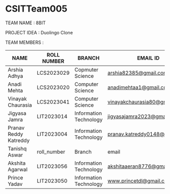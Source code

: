 # CSITTeam005
TEAM NAME : 8BIT

PROJECT IDEA : Duolingo Clone

TEAM MEMBERS :

| NAME | ROLL NUMBER | BRANCH | EMAIL ID | GITHUB ID |
| ---- | ---- | ---- | ---- | ---- |
| Arshia Adhya | LCS2023029 | Copmuter Science | arshia82385@gmail.com | ArshiaAdhya |
| Anadi Mehta | LCS2023020 | Computer Science | anadimehtaa1@gmail.com |anadimehta |
| Vinayak Chaurasia | LCS2023041 | Computer Science | vinayakchaurasia80@gmail.com | VinayakChaurasia007 |
| Jigyasa Jamra | LIT2023014 | Information Technology | jigyasajamra2023@gmail.com | jigyasajamra |
| Pranav Reddy Katreddy | LIT2023004 | Information Technology | pranav.katreddy0148@gmail.com | PranavReddy0148 |
| Tanishq Aswar | roll_number | Branch | email | github id |
| Akshita Agarwal | LIT2023056 | Information Technology | akshitaaeran8776@gmail.com| akshita-86 |
| Prince Yadav | LIT2023050 | Information Technology | www.princetdl@gmail.com | prince9569 |

